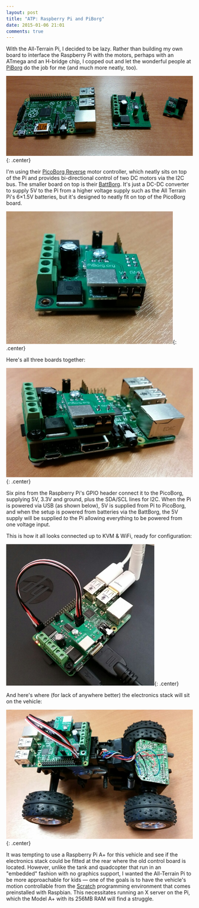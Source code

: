 ```yaml
---
layout: post
title: "ATP: Raspberry Pi and PiBorg"
date: 2015-01-06 21:01
comments: true
---
```


With the All-Terrain Pi, I decided to be lazy. Rather than building my own board to interface the Raspberry Pi with the motors, perhaps with an ATmega and an H-bridge chip, I copped out and let the wonderful people at [PiBorg](https://www.piborg.org/) do the job for me (and much more neatly, too).

![Raspberry Pi, PicoBorg Reverse and BattBorg boards](/hardware/atp/20.jpg){: .center}

I'm using their [PicoBorg Reverse](https://www.piborg.org/picoborgrev) motor controller, which neatly sits on top of the Pi and provides bi-directional control of two DC motors via the I2C bus. The smaller board on top is their [BattBorg](https://www.piborg.org/battborg). It's just a DC-DC converter to supply 5V to the Pi from a higher voltage supply such as the All Terrain Pi's 6&times;1.5V batteries, but it's designed to neatly fit on top of the PicoBorg board.

![BattBorg fitted to PicoBorg](/hardware/atp/21.jpg){: .center}

Here's all three boards together:

![Three boards together](/hardware/atp/22.jpg){: .center}

Six pins from the Raspberry Pi's GPIO header connect it to the PicoBorg, supplying 5V, 3.3V and ground, plus the SDA/SCL lines for I2C. When the Pi is powered via USB (as shown below), 5V is supplied from Pi to PicoBorg, and when the setup is powered from batteries via the BattBorg, the 5V supply will be supplied *to* the Pi allowing everything to be powered from one voltage input.

This is how it all looks connected up to KVM & WiFi, ready for configuration:

![All-Terrain Pi electronics stack connected to KVM and WiFi](/hardware/atp/23.jpg){: .center}

And here's where (for lack of anywhere better) the electronics stack will sit on the vehicle:

![All-Terrain Pi electronics stack located on vehicle](/hardware/atp/24.jpg){: .center}

It was tempting to use a Raspberry Pi A+ for this vehicle and see if the electronics stack could be fitted at the rear where the old control board is located. However, unlike the tank and quadcopter that run in an "embedded" fashion with no graphics support, I wanted the All-Terrain Pi to be more approachable for kids &mdash; one of the goals is to have the vehicle's motion controllable from the [Scratch](http://scratch.mit.edu/) programming environment that comes preinstalled with Raspbian. This necessitates running an X server on the Pi, which the Model A+ with its 256MB RAM will find a struggle.
